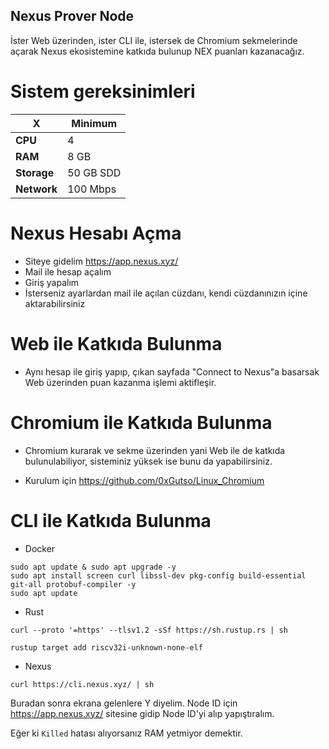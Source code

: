 ## Nexus Prover Node

İster Web üzerinden, ister CLI ile, istersek de Chromium sekmelerinde açarak Nexus ekosistemine katkıda bulunup NEX puanları kazanacağız.

# Sistem gereksinimleri 

| X        | Minimum              |
|------------------|----------------------------|
| **CPU**          | 4 |
| **RAM**          | 8 GB                     |
| **Storage**      | 50 GB SDD                   |
| **Network**      | 100 Mbps  |

# 

# Nexus Hesabı Açma

- Siteye gidelim https://app.nexus.xyz/
- Mail ile hesap açalım
- Giriş yapalım
- İsterseniz ayarlardan mail ile açılan cüzdanı, kendi cüzdanınızın içine aktarabilirsiniz

# Web ile Katkıda Bulunma
- Aynı hesap ile giriş yapıp, çıkan sayfada "Connect to Nexus"a basarsak Web üzerinden puan kazanma işlemi aktifleşir.

# Chromium ile Katkıda Bulunma
- Chromium kurarak ve sekme üzerinden yani Web ile de katkıda bulunulabiliyor, sisteminiz yüksek ise bunu da yapabilirsiniz.

- Kurulum için https://github.com/0xGutso/Linux_Chromium

# CLI ile Katkıda Bulunma 
- Docker
```
sudo apt update & sudo apt upgrade -y
sudo apt install screen curl libssl-dev pkg-config build-essential git-all protobuf-compiler -y
sudo apt update
```
- Rust
```
curl --proto '=https' --tlsv1.2 -sSf https://sh.rustup.rs | sh
```
``` 
rustup target add riscv32i-unknown-none-elf
```
- Nexus 
```
curl https://cli.nexus.xyz/ | sh
```

Buradan sonra ekrana gelenlere Y diyelim. Node ID için https://app.nexus.xyz/ sitesine gidip Node ID'yi alıp yapıştıralım.

Eğer ki ``Killed`` hatası alıyorsanız RAM yetmiyor demektir.